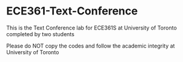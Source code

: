 # ECE361-Text-Conference
This is the Text Conference lab for ECE361S at University of Toronto completed by two students

Please do NOT copy the codes and follow the academic integrity at University of Toronto
